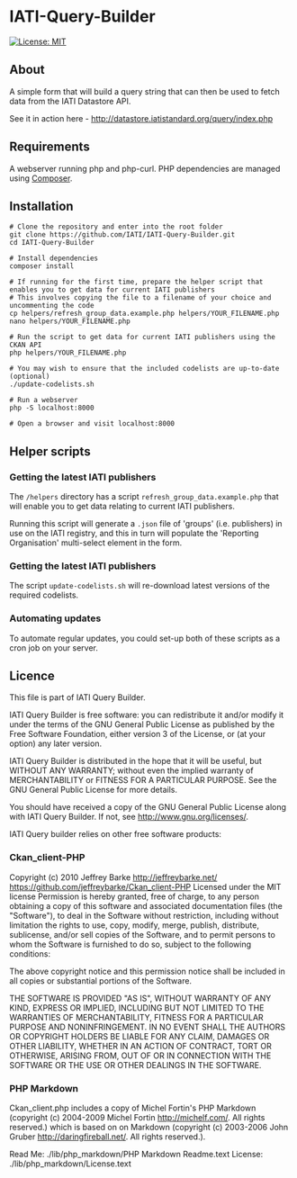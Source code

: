 # IATI-Query-Builder

[![License: MIT](https://img.shields.io/badge/license-GPLv3-blue.svg)](https://github.com/IATI/IATI-Query-Builder#licence)

## About

A simple form that will build a query string that can then be used to fetch data from the IATI Datastore API.

See it in action here - http://datastore.iatistandard.org/query/index.php


## Requirements

A webserver running php and php-curl.  PHP dependencies are managed using [Composer](http://culttt.com/2013/01/07/what-is-php-composer/).


## Installation

```
# Clone the repository and enter into the root folder
git clone https://github.com/IATI/IATI-Query-Builder.git
cd IATI-Query-Builder

# Install dependencies
composer install

# If running for the first time, prepare the helper script that enables you to get data for current IATI publishers
# This involves copying the file to a filename of your choice and uncommenting the code
cp helpers/refresh_group_data.example.php helpers/YOUR_FILENAME.php
nano helpers/YOUR_FILENAME.php

# Run the script to get data for current IATI publishers using the CKAN API
php helpers/YOUR_FILENAME.php

# You may wish to ensure that the included codelists are up-to-date (optional)
./update-codelists.sh

# Run a webserver
php -S localhost:8000

# Open a browser and visit localhost:8000
```


## Helper scripts

### Getting the latest IATI publishers
The `/helpers` directory has a script `refresh_group_data.example.php` that will enable you to get data relating to current IATI publishers.

Running this script will generate a `.json` file of 'groups' (i.e. publishers) in use on the IATI registry, and this in turn will populate the 'Reporting Organisation' multi-select element in the form.

### Getting the latest IATI publishers
The script `update-codelists.sh` will re-download latest versions of the required codelists.

### Automating updates
To automate regular updates, you could set-up both of these scripts as a cron job on your server.


## Licence

This file is part of IATI Query Builder.

IATI Query Builder is free software: you can redistribute it and/or modify
it under the terms of the GNU General Public License as published by
the Free Software Foundation, either version 3 of the License, or
(at your option) any later version.

IATI Query Builder is distributed in the hope that it will be useful,
but WITHOUT ANY WARRANTY; without even the implied warranty of
MERCHANTABILITY or FITNESS FOR A PARTICULAR PURPOSE.  See the
GNU General Public License for more details.

You should have received a copy of the GNU General Public License
along with IATI Query Builder.  If not, see <http://www.gnu.org/licenses/>.

IATI Query builder relies on other free software products:

### Ckan_client-PHP

Copyright (c) 2010 Jeffrey Barke http://jeffreybarke.net/ https://github.com/jeffreybarke/Ckan_client-PHP Licensed under the MIT license Permission is hereby granted, free of charge, to any person obtaining a copy of this software and associated documentation files (the "Software"), to deal in the Software without restriction, including without limitation the rights to use, copy, modify, merge, publish, distribute, sublicense, and/or sell copies of the Software, and to permit persons to whom the Software is furnished to do so, subject to the following conditions:

The above copyright notice and this permission notice shall be included in all copies or substantial portions of the Software.

THE SOFTWARE IS PROVIDED "AS IS", WITHOUT WARRANTY OF ANY KIND, EXPRESS OR IMPLIED, INCLUDING BUT NOT LIMITED TO THE WARRANTIES OF MERCHANTABILITY, FITNESS FOR A PARTICULAR PURPOSE AND NONINFRINGEMENT. IN NO EVENT SHALL THE AUTHORS OR COPYRIGHT HOLDERS BE LIABLE FOR ANY CLAIM, DAMAGES OR OTHER LIABILITY, WHETHER IN AN ACTION OF CONTRACT, TORT OR OTHERWISE, ARISING FROM, OUT OF OR IN CONNECTION WITH THE SOFTWARE OR THE USE OR OTHER DEALINGS IN THE SOFTWARE.

### PHP Markdown

Ckan_client.php includes a copy of Michel Fortin's PHP Markdown (copyright (c) 2004-2009 Michel Fortin http://michelf.com/. All rights reserved.) which is based on on Markdown (copyright (c) 2003-2006 John Gruber http://daringfireball.net/. All rights reserved.).

Read Me: ./lib/php_markdown/PHP Markdown Readme.text License: ./lib/php_markdown/License.text
